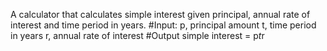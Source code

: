A calculator that calculates simple interest given principal, annual rate of interest and time period in years.
#Input:
   p, principal amount
   t, time period in years
   r, annual rate of interest
#Output
simple interest = p*t*r
